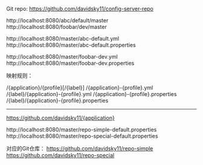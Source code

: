 Git repo: https://github.com/davidsky11/config-server-repo


http://localhost:8080/abc/default/master
http://localhost:8080/foobar/dev/master

http://localhost:8080/master/abc-default.yml
http://localhost:8080/master/abc-default.properties

http://localhost:8080/master/foobar-dev.yml
http://localhost:8080/master/foobar-dev.properties


映射规则：

/{application}/{profile}[/{label}]
/{application}-{profile}.yml
/{label}/{application}-{profile}.yml
/{application}-{profile}.properties
/{label}/{application}-{profile}.properties


-------------------------------------------------------

https://github.com/davidsky11/{application}

http://localhost:8080/master/repo-simple-default.properties
http://localhost:8080/master/repo-special-default.properties

对应的Git仓库：
https://github.com/davidsky11/repo-simple
https://github.com/davidsky11/repo-special
